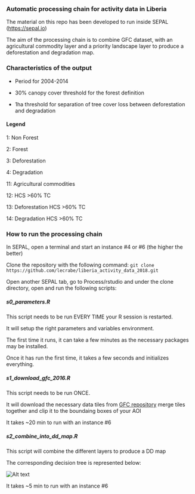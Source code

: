 ### Automatic processing chain for activity data in Liberia
The material on this repo has been developed to run inside SEPAL (https://sepal.io)

The aim of the processing chain is to combine GFC dataset, with an agricultural commodity layer and a priority landscape layer to produce a deforestation and degradation map.

### Characteristics of the output
- Period for 2004-2014

- 30% canopy cover threshold for the forest definition

- 1ha threshold for separation of tree cover loss between deforestation and degradation

#### Legend
1: Non Forest

2: Forest

3: Deforestation

4: Degradation

11: Agricultural commodities

12: HCS >60% TC 

13: Deforestation HCS >60% TC 

14: Degradation HCS >60% TC 

### How to run the processing chain
In SEPAL, open a terminal and start an instance #4 or #6 (the higher the better)

Clone the repository with the following command:
``` git clone https://github.com/lecrabe/liberia_activity_data_2018.git ```

Open another SEPAL tab, go to Process/rstudio and under the clone directory, open and run the following scripts:

##### s0_parameters.R
This script needs to be run EVERY TIME your R session is restarted. 

It will setup the right parameters and variables environment.

The first time it runs, it can take a few minutes as the necessary packages may be installed.

Once it has run the first time, it takes a few seconds and initializes everything.


##### s1_download_gfc_2016.R
This script needs to be run ONCE.

It will download the necessary data tiles from [GFC repository](https://earthenginepartners.appspot.com/science-2013-global-forest/download_v1.5.html) merge tiles together and clip it to the boundaing boxes of your AOI

It takes ~20 min to run with an instance #6 

##### s2_combine_into_dd_map.R
This script will combine the different layers to produce a DD map

The corresponding decision tree is represented below:

![Alt text](/illustrations/decision_tree_option_1.jpeg?raw=true "Decision tree")

It takes ~5 min to run with an instance #6 



